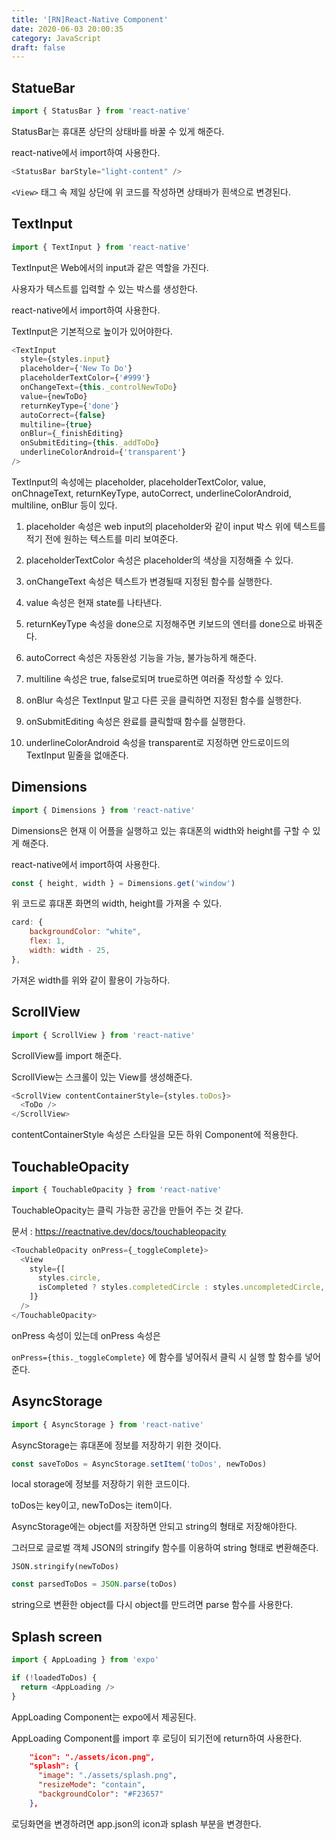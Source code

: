```yaml
---
title: '[RN]React-Native Component'
date: 2020-06-03 20:00:35
category: JavaScript
draft: false
---
```


## StatueBar

```js
import { StatusBar } from 'react-native'
```

StatusBar는 휴대폰 상단의 상태바를 바꿀 수 있게 해준다.

react-native에서 import하여 사용한다.

```js
<StatusBar barStyle="light-content" />
```

`<View>` 태그 속 제일 상단에 위 코드를 작성하면 상태바가 흰색으로 변경된다.

## TextInput

```js
import { TextInput } from 'react-native'
```

TextInput은 Web에서의 input과 같은 역할을 가진다.

사용자가 텍스트를 입력할 수 있는 박스를 생성한다.

react-native에서 import하여 사용한다.

TextInput은 기본적으로 높이가 있어야한다.

```js
<TextInput
  style={styles.input}
  placeholder={'New To Do'}
  placeholderTextColor={'#999'}
  onChangeText={this._controlNewToDo}
  value={newToDo}
  returnKeyType={'done'}
  autoCorrect={false}
  multiline={true}
  onBlur={_finishEditing}
  onSubmitEditing={this._addToDo}
  underlineColorAndroid={'transparent'}
/>
```

TextInput의 속성에는 placeholder, placeholderTextColor, value, onChnageText, returnKeyType, autoCorrect, underlineColorAndroid, multiline, onBlur 등이 있다.

1. placeholder 속성은 web input의 placeholder와 같이 input 박스 위에 텍스트를 적기 전에 원하는 텍스트를 미리 보여준다.

2. placeholderTextColor 속성은 placeholder의 색상을 지정해줄 수 있다.

3. onChangeText 속성은 텍스트가 변경될때 지정된 함수를 실행한다.

4. value 속성은 현재 state를 나타낸다.

5. returnKeyType 속성을 done으로 지정해주면 키보드의 엔터를 done으로 바꿔준다.

6. autoCorrect 속성은 자동완성 기능을 가능, 불가능하게 해준다.

7. multiline 속성은 true, false로되며 true로하면 여러줄 작성할 수 있다.

8. onBlur 속성은 TextInput 말고 다른 곳을 클릭하면 지정된 함수를 실행한다.

9. onSubmitEditing 속성은 완료를 클릭할때 함수를 실행한다.

10. underlineColorAndroid 속성을 transparent로 지정하면 안드로이드의 TextInput 밑줄을 없애준다.

## Dimensions

```js
import { Dimensions } from 'react-native'
```

Dimensions은 현재 이 어플을 실행하고 있는 휴대폰의 width와 height를 구할 수 있게 해준다.

react-native에서 import하여 사용한다.

```js
const { height, width } = Dimensions.get('window')
```

위 코드로 휴대폰 화면의 width, height를 가져올 수 있다.

```js
card: {
    backgroundColor: "white",
    flex: 1,
    width: width - 25,
},
```

가져온 width를 위와 같이 활용이 가능하다.

## ScrollView

```js
import { ScrollView } from 'react-native'
```

ScrollView를 import 해준다.

ScrollView는 스크롤이 있는 View를 생성해준다.

```js
<ScrollView contentContainerStyle={styles.toDos}>
  <ToDo />
</ScrollView>
```

contentContainerStyle 속성은 스타일을 모든 하위 Component에 적용한다.

## TouchableOpacity

```js
import { TouchableOpacity } from 'react-native'
```

TouchableOpacity는 클릭 가능한 공간을 만들어 주는 것 같다.

문서 : https://reactnative.dev/docs/touchableopacity

```js
<TouchableOpacity onPress={_toggleComplete}>
  <View
    style={[
      styles.circle,
      isCompleted ? styles.completedCircle : styles.uncompletedCircle,
    ]}
  />
</TouchableOpacity>
```

onPress 속성이 있는데 onPress 속성은

`onPress={this._toggleComplete}` 에 함수를 넣어줘서 클릭 시 실행 할 함수를 넣어준다.

## AsyncStorage

```js
import { AsyncStorage } from 'react-native'
```

AsyncStorage는 휴대폰에 정보를 저장하기 위한 것이다.

```js
const saveToDos = AsyncStorage.setItem('toDos', newToDos)
```

local storage에 정보를 저장하기 위한 코드이다.

toDos는 key이고, newToDos는 item이다.

AsyncStorage에는 object를 저장하면 안되고 string의 형태로 저장해야한다.

그러므로 글로벌 객체 JSON의 stringify 함수를 이용하여 string 형태로 변환해준다.

`JSON.stringify(newToDos)`

```js
const parsedToDos = JSON.parse(toDos)
```

string으로 변환한 object를 다시 object를 만드려면 parse 함수를 사용한다.

## Splash screen

```js
import { AppLoading } from 'expo'

if (!loadedToDos) {
  return <AppLoading />
}
```

AppLoading Component는 expo에서 제공된다.

AppLoading Component를 import 후 로딩이 되기전에 return하여 사용한다.

```json
    "icon": "./assets/icon.png",
    "splash": {
      "image": "./assets/splash.png",
      "resizeMode": "contain",
      "backgroundColor": "#F23657"
    },
```

로딩화면을 변경하려면 app.json의 icon과 splash 부분을 변경한다.
